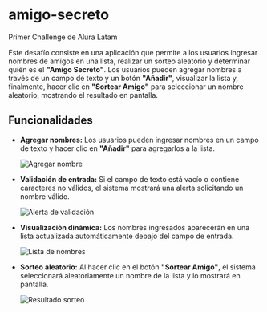# amigo-secreto
Primer Challenge de Alura Latam

Este desafío consiste en una aplicación que permite a los usuarios ingresar nombres de amigos en una lista, realizar un sorteo aleatorio y determinar quién es el **"Amigo Secreto"**. Los usuarios pueden agregar nombres a través de un campo de texto y un botón **"Añadir"**, visualizar la lista y, finalmente, hacer clic en **"Sortear Amigo"** para seleccionar un nombre aleatorio, mostrando el resultado en pantalla.

## Funcionalidades 

- **Agregar nombres:** Los usuarios pueden ingresar nombres en un campo de texto y hacer clic en **"Añadir"** para agregarlos a la lista.

   ![Agregar nombre](./assets/README/image.png)

- **Validación de entrada:** Si el campo de texto está vacío o contiene caracteres no válidos, el sistema mostrará una alerta solicitando un nombre válido.

   ![Alerta de validación](./assets/readme/image-copy.png)

- **Visualización dinámica:** Los nombres ingresados aparecerán en una lista actualizada automáticamente debajo del campo de entrada.

   ![Lista de nombres](./assets/readme/image-nombres.png)

- **Sorteo aleatorio:** Al hacer clic en el botón **"Sortear Amigo"**, el sistema seleccionará aleatoriamente un nombre de la lista y lo mostrará en pantalla.

   ![Resultado sorteo](./assets/readme/image-sorteo.png)

